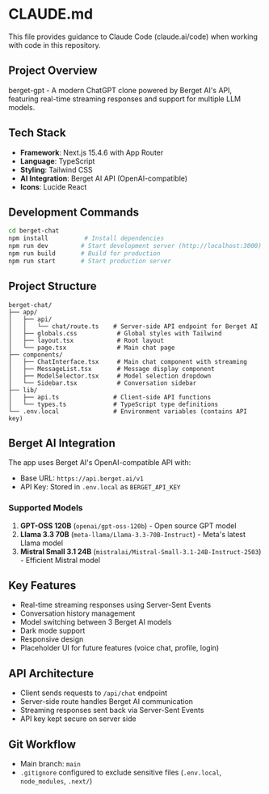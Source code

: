 # CLAUDE.md

This file provides guidance to Claude Code (claude.ai/code) when working with code in this repository.

## Project Overview

berget-gpt - A modern ChatGPT clone powered by Berget AI's API, featuring real-time streaming responses and support for multiple LLM models.

## Tech Stack

- **Framework**: Next.js 15.4.6 with App Router
- **Language**: TypeScript
- **Styling**: Tailwind CSS
- **AI Integration**: Berget AI API (OpenAI-compatible)
- **Icons**: Lucide React

## Development Commands

```bash
cd berget-chat
npm install          # Install dependencies
npm run dev         # Start development server (http://localhost:3000)
npm run build       # Build for production
npm run start       # Start production server
```

## Project Structure

```
berget-chat/
├── app/
│   ├── api/
│   │   └── chat/route.ts    # Server-side API endpoint for Berget AI
│   ├── globals.css           # Global styles with Tailwind
│   ├── layout.tsx            # Root layout
│   └── page.tsx              # Main chat page
├── components/
│   ├── ChatInterface.tsx     # Main chat component with streaming
│   ├── MessageList.tsx       # Message display component
│   ├── ModelSelector.tsx     # Model selection dropdown
│   └── Sidebar.tsx           # Conversation sidebar
├── lib/
│   ├── api.ts               # Client-side API functions
│   └── types.ts             # TypeScript type definitions
└── .env.local               # Environment variables (contains API key)
```

## Berget AI Integration

The app uses Berget AI's OpenAI-compatible API with:
- Base URL: `https://api.berget.ai/v1`
- API Key: Stored in `.env.local` as `BERGET_API_KEY`

### Supported Models

1. **GPT-OSS 120B** (`openai/gpt-oss-120b`) - Open source GPT model
2. **Llama 3.3 70B** (`meta-llama/Llama-3.3-70B-Instruct`) - Meta's latest Llama model
3. **Mistral Small 3.1 24B** (`mistralai/Mistral-Small-3.1-24B-Instruct-2503`) - Efficient Mistral model

## Key Features

- Real-time streaming responses using Server-Sent Events
- Conversation history management
- Model switching between 3 Berget AI models
- Dark mode support
- Responsive design
- Placeholder UI for future features (voice chat, profile, login)

## API Architecture

- Client sends requests to `/api/chat` endpoint
- Server-side route handles Berget AI communication
- Streaming responses sent back via Server-Sent Events
- API key kept secure on server side

## Git Workflow

- Main branch: `main`
- `.gitignore` configured to exclude sensitive files (`.env.local`, `node_modules`, `.next/`)